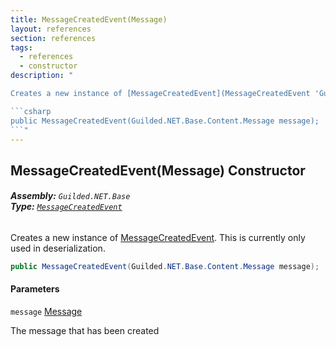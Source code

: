 ```yaml
---
title: MessageCreatedEvent(Message)
layout: references
section: references
tags:
  - references
  - constructor
description: "

Creates a new instance of [MessageCreatedEvent](MessageCreatedEvent 'Guilded.NET.Base.Events.MessageCreatedEvent'). This is currently only used in deserialization.

```csharp
public MessageCreatedEvent(Guilded.NET.Base.Content.Message message);
```"
---
```


## MessageCreatedEvent(Message) Constructor
###### **Assembly:** `Guilded.NET.Base`<br/>**Type:** [`MessageCreatedEvent`](MessageCreatedEvent 'Guilded.NET.Base.Events.MessageCreatedEvent')

Creates a new instance of [MessageCreatedEvent](MessageCreatedEvent 'Guilded.NET.Base.Events.MessageCreatedEvent'). This is currently only used in deserialization.

```csharp
public MessageCreatedEvent(Guilded.NET.Base.Content.Message message);
```
#### Parameters

<a name='Guilded.NET.Base.Events.MessageCreatedEvent.MessageCreatedEvent(Guilded.NET.Base.Content.Message).message'></a>

`message` [Message](Message 'Guilded.NET.Base.Content.Message')

The message that has been created